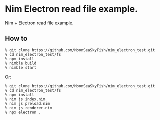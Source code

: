 # Nim Electron read file example.

Nim + Electron read file example.

## How to
```
% git clone https://github.com/MoonSeaSkyFish/nim_electron_test.git
% cd nim_electron_test/fs
% npm install
% nimble build
% nimble start
```

Or:

```
% git clone https://github.com/MoonSeaSkyFish/nim_electron_test.git
% cd nim_electron_test/fs
% npm install
% nim js index.nim
% nim js preload.nim
% nim js renderer.nim
% npx electron .
```
